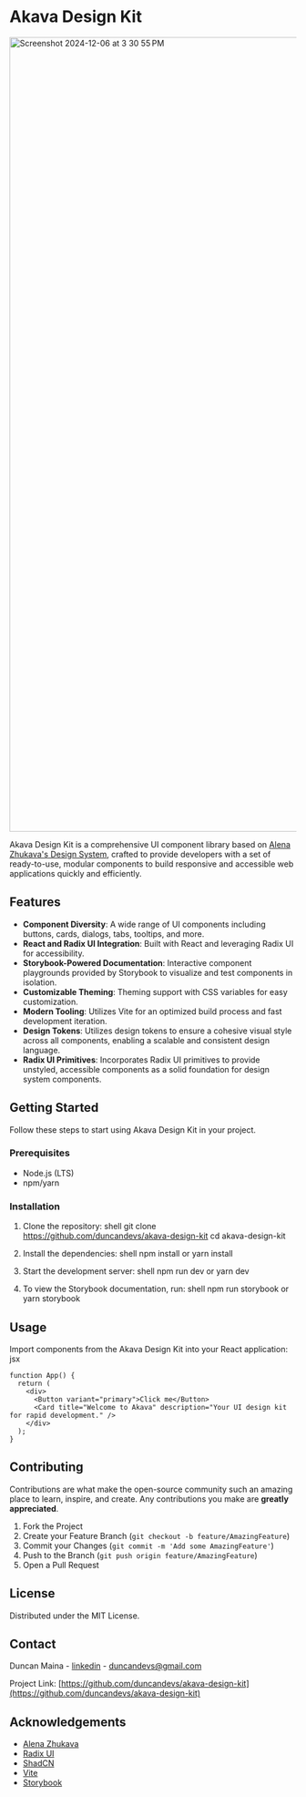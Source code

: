 # Akava Design Kit
<img width="1395" alt="Screenshot 2024-12-06 at 3 30 55 PM" src="https://github.com/user-attachments/assets/611934e3-e246-44d6-b246-e7f86a0809a9">

Akava Design Kit is a comprehensive UI component library based on [Alena Zhukava's Design System](https://www.figma.com/community/file/1267195373409722424), crafted to provide developers with a set of ready-to-use, modular components to build responsive and accessible web applications quickly and efficiently.

## Features

- **Component Diversity**: A wide range of UI components including buttons, cards, dialogs, tabs, tooltips, and more.
- **React and Radix UI Integration**: Built with React and leveraging Radix UI for accessibility.
- **Storybook-Powered Documentation**: Interactive component playgrounds provided by Storybook to visualize and test components in isolation.
- **Customizable Theming**: Theming support with CSS variables for easy customization.
- **Modern Tooling**: Utilizes Vite for an optimized build process and fast development iteration.
- **Design Tokens**: Utilizes design tokens to ensure a cohesive visual style across all components, enabling a scalable and consistent design language.
- **Radix UI Primitives**: Incorporates Radix UI primitives to provide unstyled, accessible components as a solid foundation for design system components.

## Getting Started

Follow these steps to start using Akava Design Kit in your project.

### Prerequisites

- Node.js (LTS)
- npm/yarn

### Installation

1. Clone the repository:
shell
git clone https://github.com/duncandevs/akava-design-kit
cd akava-design-kit

2. Install the dependencies:
shell
npm install
or
yarn install

3. Start the development server:
shell
npm run dev
or
yarn dev

4. To view the Storybook documentation, run:
shell
npm run storybook
or
yarn storybook


## Usage

Import components from the Akava Design Kit into your React application:
jsx

```import { Button, Card } from 'akava-design-kit';
function App() {
  return (
    <div>
      <Button variant="primary">Click me</Button>
      <Card title="Welcome to Akava" description="Your UI design kit for rapid development." />
    </div>
  );
}
```


## Contributing

Contributions are what make the open-source community such an amazing place to learn, inspire, and create. Any contributions you make are **greatly appreciated**.

1. Fork the Project
2. Create your Feature Branch (`git checkout -b feature/AmazingFeature`)
3. Commit your Changes (`git commit -m 'Add some AmazingFeature'`)
4. Push to the Branch (`git push origin feature/AmazingFeature`)
5. Open a Pull Request

## License
Distributed under the MIT License.

## Contact

Duncan Maina - [linkedin](https://www.linkedin.com/in/duncan-maina-499677135/) - duncandevs@gmail.com

Project Link: [https://github.com/duncandevs/akava-design-kit](https://github.com/duncandevs/akava-design-kit)

## Acknowledgements

- [Alena Zhukava](https://www.figma.com/community/file/1267195373409722424)
- [Radix UI](https://www.radix-ui.com/)
- [ShadCN](https://ui.shadcn.com/)
- [Vite](https://vitejs.dev/)
- [Storybook](https://storybook.js.org/)
